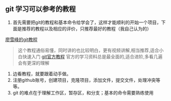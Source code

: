 ## git 学习可以参考的教程
1. 首先需要把git的教程和基本命令给学会了，这样才能顺利的开始一个项目，下面是推荐的教程以及相应的评价，只推荐最好的教程（我自己认为的）<br>

[廖雪峰的git教程](https://www.liaoxuefeng.com/wiki/0013739516305929606dd18361248578c67b8067c8c017b000)
> 这个教程通俗易懂，同时讲的也比较明白，更有视频讲解,相当推荐,适合小白快速入门
[git官方教程](https://git-scm.com/book/zh/v2)
> 官方的学习资料总是最全面的,适合进阶,多看几遍会有更深的理解
1. 边看教程，就要跟着动手做。
2. 注册github账号，创建项目，克隆项目，添加文件，提交文件，处理冲突等等。
3. git 的难点在于理解工作区，暂存区，和分支；基本的命令需要熟练使用
